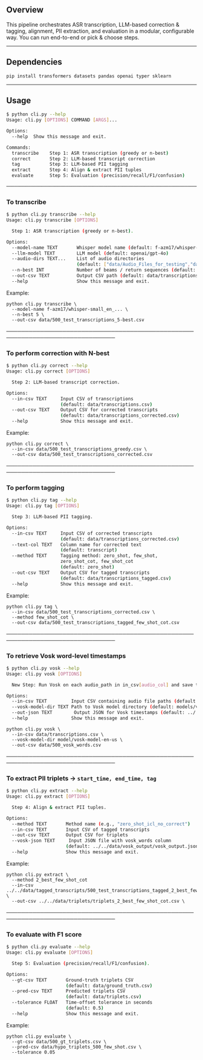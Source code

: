 ## Overview

This pipeline orchestrates ASR transcription, LLM-based correction & tagging, alignment, PII extraction, and evaluation in a modular, configurable way. You can run end-to-end or pick & choose steps.

---

## Dependencies

```bash
pip install transformers datasets pandas openai typer sklearn
```

---

## Usage

```bash
$ python cli.py --help
Usage: cli.py [OPTIONS] COMMAND [ARGS]...

Options:
  --help  Show this message and exit.

Commands:
  transcribe    Step 1: ASR transcription (greedy or n-best)
  correct       Step 2: LLM-based transcript correction
  tag           Step 3: LLM-based PII tagging
  extract       Step 4: Align & extract PII tuples
  evaluate      Step 5: Evaluation (precision/recall/F1/confusion)

───────────────────────────────────────────────────────────────────────────────
```

### To transcribe

```bash
$ python cli.py transcribe --help
Usage: cli.py transcribe [OPTIONS]

  Step 1: ASR transcription (greedy or n-best).

Options:
  --model-name TEXT       Whisper model name (default: f-azm17/whisper-small_en_seed_gretel_similar0.3-default-tokenizer)
  --llm-model TEXT        LLM model (default: openai/gpt-4o)
  --audio-dirs TEXT...    List of audio directories
                          (default: ["data/Audio_Files_for_testing","data/newtest_151_500_updated_TTS"])
  --n-best INT            Number of beams / return sequences (default: 1)
  --out-csv TEXT          Output CSV path (default: data/transcriptions.csv)
  --help                  Show this message and exit.

```
Example:

```
python cli.py transcribe \
  --model-name f-azm17/whisper-small_en_... \
  --n-best 5 \
  --out-csv data/500_test_transcriptions_5-best.csv
```


───────────────────────────────────────────────────────────────────────────────

### To perform correction with N-best

```bash
$ python cli.py correct --help
Usage: cli.py correct [OPTIONS]

  Step 2: LLM-based transcript correction.

Options:
  --in-csv TEXT     Input CSV of transcriptions
                    (default: data/transcriptions.csv)
  --out-csv TEXT    Output CSV for corrected transcripts
                    (default: data/transcriptions_corrected.csv)
  --help            Show this message and exit.
```

Example:

```
python cli.py correct \
  --in-csv data/500_test_transcriptions_greedy.csv \
  --out-csv data/500_test_transcriptions_corrected.csv
```

───────────────────────────────────────────────────────────────────────────────

### To perform tagging

```bash
$ python cli.py tag --help
Usage: cli.py tag [OPTIONS]

  Step 3: LLM-based PII tagging.

Options:
  --in-csv TEXT     Input CSV of corrected transcripts
                    (default: data/transcriptions_corrected.csv)
  --text-col TEXT   Column name for corrected text
                    (default: transcript)
  --method TEXT     Tagging method: zero_shot, few_shot,
                    zero_shot_cot, few_shot_cot
                    (default: zero_shot)
  --out-csv TEXT    Output CSV for tagged transcripts
                    (default: data/transcriptions_tagged.csv)
  --help            Show this message and exit.
```

Example:

```
python cli.py tag \
  --in-csv data/500_test_transcriptions_corrected.csv \
  --method few_shot_cot \
  --out-csv data/500_test_transcriptions_tagged_few_shot_cot.csv
```

───────────────────────────────────────────────────────────────────────────────

### To retrieve Vosk word‐level timestamps

```bash
$ python cli.py vosk --help
Usage: cli.py vosk [OPTIONS]

  New Step: Run Vosk on each audio_path in in_csv[audio_col] and save timestamps.

Options:
  --in-csv TEXT         Input CSV containing audio file paths (default: TODO)
  --vosk-model-dir TEXT Path to Vosk model directory (default: models/vosk-model-en-us-0.42-gigaspeech)
  --out-json TEXT        Output JSON for Vosk timestamps (default: ../../data/vosk_output/vosk_output.json)
  --help                Show this message and exit.
```
```
python cli.py vosk \
  --in-csv data/transcriptions.csv \
  --vosk-model-dir model/vosk-model-en-us \
  --out-csv data/500_vosk_words.csv
```
───────────────────────────────────────────────────────────────────────────────

### To extract PII triplets -> `start_time, end_time, tag`

```bash
$ python cli.py extract --help
Usage: cli.py extract [OPTIONS]

  Step 4: Align & extract PII tuples.

Options:
  --method TEXT       Method name (e.g., "zero_shot_icl_no_correct")
  --in-csv TEXT       Input CSV of tagged transcripts
  --out-csv TEXT      Output CSV for triplets
  --vosk-json TEXT     Input JSON file with vosk_words column
                      (default: ../../data/vosk_output/vosk_output.json)
  --help              Show this message and exit.
```

Example:

```
python cli.py extract \
  --method 2_best_few_shot_cot
  --in-csv ../../data/tagged_transcripts/500_test_transcriptions_tagged_2_best_few_shot_cot.csv \
  --out-csv ../../data/triplets/triplets_2_best_few_shot_cot.csv \
```

───────────────────────────────────────────────────────────────────────────────

### To evaluate with F1 score

```bash
$ python cli.py evaluate --help
Usage: cli.py evaluate [OPTIONS]

  Step 5: Evaluation (precision/recall/F1/confusion).

Options:
  --gt-csv TEXT       Ground-truth triplets CSV
                      (default: data/ground_truth.csv)
  --pred-csv TEXT     Predicted triplets CSV
                      (default: data/triplets.csv)
  --tolerance FLOAT   Time-offset tolerance in seconds
                      (default: 0.5)
  --help              Show this message and exit.
```

Example:

```
python cli.py evaluate \
  --gt-csv data/500_gt_triplets.csv \
  --pred-csv data/hypo_triplets_500_few_shot.csv \
  --tolerance 0.05
```